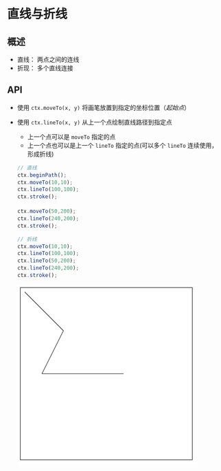 # 直线与折线

## 概述

+ 直线： 两点之间的连线
+ 折现： 多个直线连接

## API

+ 使用 `ctx.moveTo(x, y)` 将画笔放置到指定的坐标位置（*起始点*）

+ 使用 `ctx.lineTo(x, y)` 从上一个点绘制直线路径到指定点

  + 上一个点可以是 `moveTo` 指定的点
  + 上一个点也可以是上一个 `lineTo` 指定的点(可以多个 `lineTo` 连续使用，形成折线)

  ```js
  // 直线
  ctx.beginPath();
  ctx.moveTo(10,10);
  ctx.lineTo(100,100);
  ctx.stroke();

  ctx.moveTo(50,200);
  ctx.lineTo(240,200);
  ctx.stroke();
  ```

  ```js
  // 折线
  ctx.moveTo(10,10);
  ctx.lineTo(100,100);
  ctx.lineTo(50,200);
  ctx.lineTo(240,200);
  ctx.stroke();
  ```

  ![折线](../images/折线.png)
